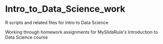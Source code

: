 # Intro_to_Data_Science_work
R scripts and related files for Intro to Data Science

Working through homework assignments for MySlideRule's Introduction to Data Science course
